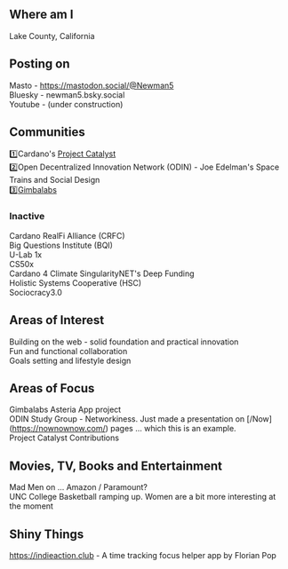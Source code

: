 ## Where am I
Lake County, California  

## Posting on
Masto - https://mastodon.social/@Newman5  
Bluesky - newman5.bsky.social  
Youtube - (under construction)  

## Communities
1️⃣Cardano's [Project Catalyst](https://projectcatalyst.io/)  
2️⃣Open Decentralized Innovation Network (ODIN) - Joe Edelman's Space Trains and Social Design  
3️⃣[Gimbalabs](https://www.gimbalabs.com)  

### Inactive
Cardano RealFi Alliance (CRFC)  
Big Questions Institute (BQI)  
U-Lab 1x  
CS50x  
Cardano 4 Climate
SingularityNET's Deep Funding  
Holistic Systems Cooperative (HSC)  
Sociocracy3.0  

## Areas of Interest
Building on the web - solid foundation and practical innovation  
Fun and functional collaboration  
Goals setting and lifestyle design  

## Areas of Focus
Gimbalabs Asteria App project  
ODIN Study Group - Networkiness.  Just made a presentation on [/Now]  (https://nownownow.com/) pages ... which this is an example.  
Project Catalyst Contributions  

## Movies, TV, Books and Entertainment
Mad Men on ... Amazon / Paramount?  
UNC College Basketball ramping up.  Women are a bit more interesting  at the moment

## Shiny Things
https://indieaction.club - A time tracking focus helper app by Florian Pop  